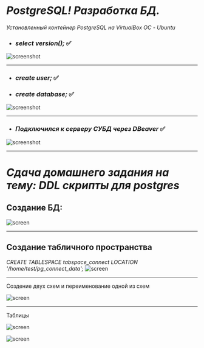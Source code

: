 # ___PostgreSQL! Разработка БД.___
*Установленный контейнер PostgreSQL на VirtualBox ОС - Ubuntu*

* ### *select version();*  :white_check_mark:
<image src=/images/version1.jpg
alt="screenshot"
caption="версия установленного PostgreSQL">
___


* ### *create user;*  :white_check_mark:
* ### *create database;*  :white_check_mark:
<image
src=/images/user_databas.jpg
alt="screenshot"
caption="Создание Пользователя и Базы Данных в СУБД">
___


* ### ***Подключился к серверу СУБД через DBeaver***  :white_check_mark:
<image
src=/images/connect.jpg
alt="screenshot"
caption="Подключение к СУБД">
___

 # ***Сдача домашнего задания на тему: DDL скрипты для postgres*** 

 Создание БД:
 -
 <image src=/images/create_db.jpg
 alt="screen"
 caption="Создание БД">
___
 Создание табличного пространства 
 -
 *CREATE TABLESPACE tabspace_connect LOCATION '/home/test/pg_connect_data';*
 <image src=/images/create_tablespace.jpg
 alt="screen"
 caption="Создание табличного пространства">

 ___

 Создение двух схем и переименование одной из схем

 <image src=/images/create_schema.jpg
 alt="screen"
 caption="Создание БД">

 ___

 Таблицы 

 <image src=/images/create_table.jpg
 alt="screen"
 caption="Создание БД">

 <image src=/images/create_tabl.jpg
 alt="screen"
 caption="Создание БД">